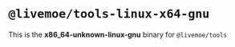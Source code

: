 # `@livemoe/tools-linux-x64-gnu`

This is the **x86_64-unknown-linux-gnu** binary for `@livemoe/tools`
